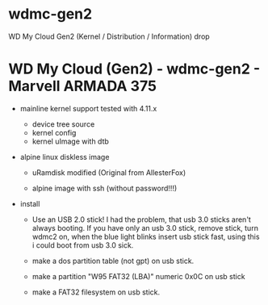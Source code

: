 # wdmc-gen2
WD My Cloud  Gen2 (Kernel / Distribution / Information) drop


WD My Cloud (Gen2) - wdmc-gen2 - Marvell ARMADA 375
===================================================

* mainline kernel support
	tested with 4.11.x
	- device tree source
	- kernel config
	- kernel uImage with dtb

* alpine linux diskless image
	- uRamdisk modified (Original from AllesterFox)

	- alpine image with ssh (without password!!!)

* install
	- Use an USB 2.0 stick!
		I had the problem, that usb 3.0 sticks aren't always booting.
		If you have only an usb 3.0 stick, remove stick, turn wdmc2 on,
		when the blue light blinks insert usb stick fast, using this i
		could boot from usb 3.0 sick.

	- make a dos partition table (not gpt) on usb stick.
	- make a partition "W95 FAT32 (LBA)" numeric 0x0C on usb stick
	- make a FAT32 filesystem on usb stick.
